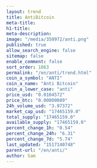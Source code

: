 ```yaml
---
layout: trend
title: AntiBitcoin
meta-title: 
h1-title: 
meta-description: 
image: "/media/350972/anti.png"
published: true
allow_search_engine: false
sitemap: false
enable_comment: false
sort_order: 1063
permalink: "/en/anti/trend.html"
coin_a_symbol: "ANTI"
coin_a_name: "Anti Bitcoin"
coin_a_lower_case: "anti"
price_usd: "0.0104572"
price_btc: "0.00000089"
24h_volume_usd: "3.97372"
market_cap_usd: "17465159.0"
total_supply: "17465159.0"
available_supply: "17465159.0"
percent_change_1h: "0.54"
percent_change_24h: "6.31"
percent_change_7d: "5.74"
last_updated: "1517140748"
parent-url: "/en/anti/"
author: Sam
---
```



